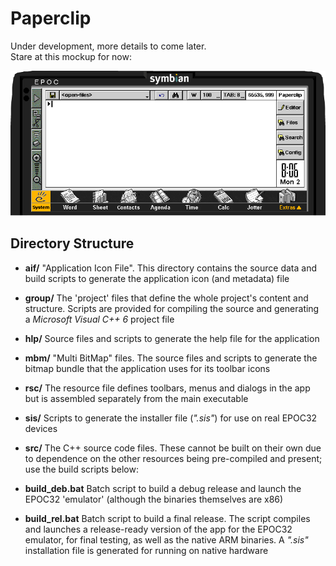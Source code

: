 # Paperclip #

Under development, more details to come later.  
Stare at this mockup for now:

![Mockup screenshot](readme_mockup.png)

## Directory Structure ##

* **aif/**
  "Application Icon File". This directory contains the source data and build scripts to generate the application icon (and metadata) file

* **group/**
  The 'project' files that define the whole project's content and structure. Scripts are provided for compiling the source and generating a _Microsoft Visual C++ 6_ project file

* **hlp/**
  Source files and scripts to generate the help file for the application

* **mbm/**
  "Multi BitMap" files. The source files and scripts to generate the bitmap bundle that the application uses for its toolbar icons

* **rsc/** The resource file defines toolbars, menus and dialogs in the app but is assembled separately from the main executable

* **sis/** Scripts to generate the installer file (_".sis"_) for use on real EPOC32 devices

* **src/** The C++ source code files. These cannot be built on their own due to dependence on the other resources being pre-compiled and present; use the build scripts below:

* **build_deb.bat** Batch script to build a debug release and launch the EPOC32 'emulator' (although the binaries themselves are x86)

* **build_rel.bat** Batch script to build a final release. The script compiles and launches a release-ready version of the app for the EPOC32 emulator, for final testing, as well as the native ARM binaries. A _".sis"_ installation file is generated for running on native hardware
